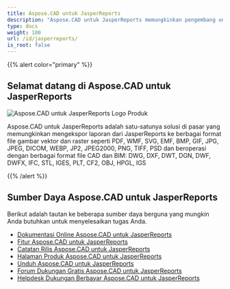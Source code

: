 ```yaml
---
title: Aspose.CAD untuk JasperReports
description: "Aspose.CAD untuk JasperReports memungkinkan pengembang untuk membuka, membaca, dan memproses format file AutoCAD DWG, DXF, DWT, dan format file CAD dan BIM lainnya, seperti: DGN, DWF, DWFX, IFC, STL, IGES, PLT, CF2, OBJ, HPGL, IGS."
type: docs
weight: 100
url: /id/jasperreports/
is_root: false
---
```


{{% alert color="primary" %}}

## **Selamat datang di Aspose.CAD untuk JasperReports**

![Aspose.CAD untuk JasperReports Logo Produk](/_assets/home_3.png)

Aspose.CAD untuk JasperReports adalah satu-satunya solusi di pasar yang memungkinkan mengekspor laporan dari JasperReports ke berbagai format file gambar vektor dan raster seperti PDF, WMF, SVG, EMF, BMP, GIF, JPG, JPEG, DICOM, WEBP, JP2, JPEG2000, PNG, TIFF, PSD dan beroperasi dengan berbagai format file CAD dan BIM: DWG, DXF, DWT, DGN, DWF, DWFX, IFC, STL, IGES, PLT, CF2, OBJ, HPGL, IGS

{{% /alert %}}

## **Sumber Daya Aspose.CAD untuk JasperReports**

Berikut adalah tautan ke beberapa sumber daya berguna yang mungkin Anda butuhkan untuk menyelesaikan tugas Anda.

- [Dokumentasi Online Aspose.CAD untuk JasperReports](/id/cad/jasperreports/)
- [Fitur Aspose.CAD untuk JasperReports](/id/cad/jasperreports/features-overview/)
- [Catatan Rilis Aspose.CAD untuk JasperReports](https://releases.aspose.com/cad/jasperreports/release-notes/)
- [Halaman Produk Aspose.CAD untuk JasperReports](https://products.aspose.com/cad/jasperreports/)
- [Unduh Aspose.CAD untuk JasperReports](https://downloads.aspose.com/cad/jasperreports)
- [Forum Dukungan Gratis Aspose.CAD untuk JasperReports](https://forum.aspose.com/c/cad/19)
- [Helpdesk Dukungan Berbayar Aspose.CAD untuk JasperReports](https://helpdesk.aspose.com/)
